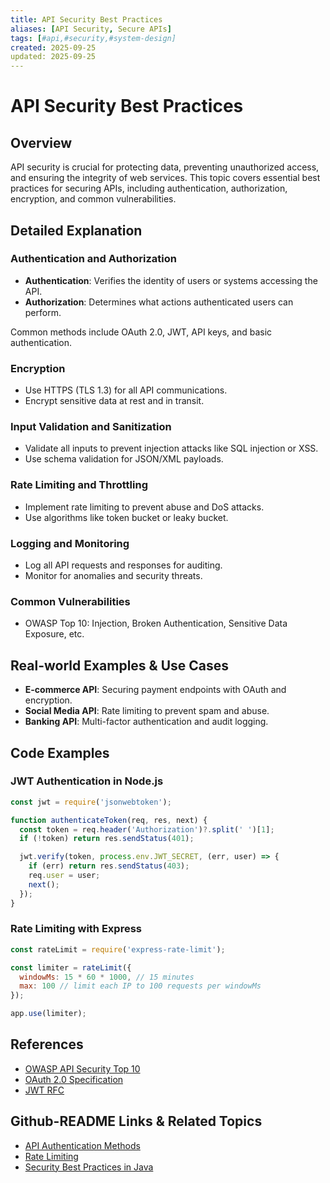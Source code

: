 ```yaml
---
title: API Security Best Practices
aliases: [API Security, Secure APIs]
tags: [#api,#security,#system-design]
created: 2025-09-25
updated: 2025-09-25
---
```


# API Security Best Practices

## Overview

API security is crucial for protecting data, preventing unauthorized access, and ensuring the integrity of web services. This topic covers essential best practices for securing APIs, including authentication, authorization, encryption, and common vulnerabilities.

## Detailed Explanation

### Authentication and Authorization

- **Authentication**: Verifies the identity of users or systems accessing the API.
- **Authorization**: Determines what actions authenticated users can perform.

Common methods include OAuth 2.0, JWT, API keys, and basic authentication.

### Encryption

- Use HTTPS (TLS 1.3) for all API communications.
- Encrypt sensitive data at rest and in transit.

### Input Validation and Sanitization

- Validate all inputs to prevent injection attacks like SQL injection or XSS.
- Use schema validation for JSON/XML payloads.

### Rate Limiting and Throttling

- Implement rate limiting to prevent abuse and DoS attacks.
- Use algorithms like token bucket or leaky bucket.

### Logging and Monitoring

- Log all API requests and responses for auditing.
- Monitor for anomalies and security threats.

### Common Vulnerabilities

- OWASP Top 10: Injection, Broken Authentication, Sensitive Data Exposure, etc.

## Real-world Examples & Use Cases

- **E-commerce API**: Securing payment endpoints with OAuth and encryption.
- **Social Media API**: Rate limiting to prevent spam and abuse.
- **Banking API**: Multi-factor authentication and audit logging.

## Code Examples

### JWT Authentication in Node.js

```javascript
const jwt = require('jsonwebtoken');

function authenticateToken(req, res, next) {
  const token = req.header('Authorization')?.split(' ')[1];
  if (!token) return res.sendStatus(401);

  jwt.verify(token, process.env.JWT_SECRET, (err, user) => {
    if (err) return res.sendStatus(403);
    req.user = user;
    next();
  });
}
```

### Rate Limiting with Express

```javascript
const rateLimit = require('express-rate-limit');

const limiter = rateLimit({
  windowMs: 15 * 60 * 1000, // 15 minutes
  max: 100 // limit each IP to 100 requests per windowMs
});

app.use(limiter);
```

## References

- [OWASP API Security Top 10](https://owasp.org/www-project-api-security/)
- [OAuth 2.0 Specification](https://tools.ietf.org/html/rfc6749)
- [JWT RFC](https://tools.ietf.org/html/rfc7519)

## Github-README Links & Related Topics

- [API Authentication Methods](../api-authentication-methods/README.md)
- [Rate Limiting](../rate-limiting/README.md)
- [Security Best Practices in Java](../security-best-practices-in-java/README.md)